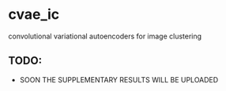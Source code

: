 # cvae_ic
convolutional variational autoencoders for image clustering

## TODO:
- SOON THE SUPPLEMENTARY RESULTS WILL BE UPLOADED
